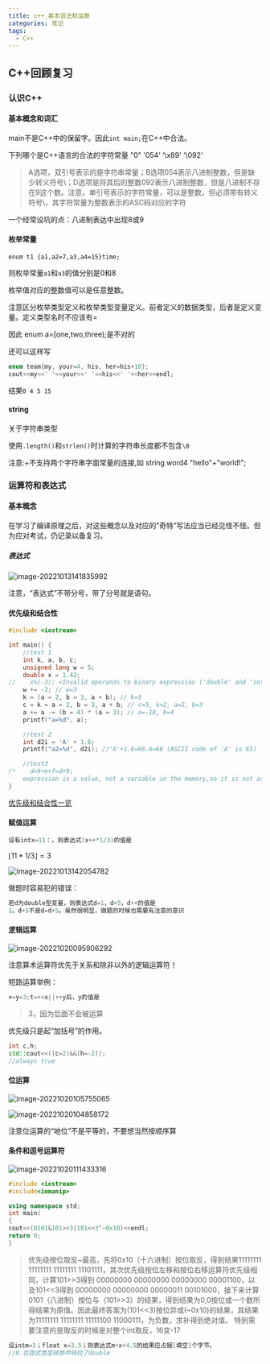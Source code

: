 ```yaml
---
title: c++_基本语法和运算
categories: 笔记
tags:
  - C++
---
```

## C++回顾复习

### 认识C++

#### 基本概念和词汇

main不是C++中的保留字。因此`int main;`在C++中合法。

<p class="note note-secondary">下列哪个是C++语言的合法的字符常量
"0"
'054’
‘\x89'
‘\092’</p>

> A选项，双引号表示的是字符串常量；B选项054表示八进制整数，但是缺少转义符号\；D选项是将其后的整数092表示八进制整数，但是八进制不存在9这个数。注意，单引号表示的字符常量，可以是整数，但必须带有转义符号\，其字符常量为整数表示的ASC码对应的字符

一个经常设坑的点：八进制表达中出现8或9

#### 枚举常量

`enum t1 {a1,a2=7,a3,a4=15}time;`

则枚举常量`a1`和`a3`的值分别是0和8

枚举值对应的整数值可以是任意整数。

注意区分枚举类型定义和枚举类型变量定义。前者定义的数据类型，后者是定义变量。定义类型名时不应该有=

<p class="note note-warning">因此 enum a=[one,two,three);是不对的</p>

还可以这样写

```c++
enum team{my, your=4, his, her=his+10};
cout<<my<<' '<<your<<' '<<his<<' '<<her<<endl;
```

结果`0 4 5 15`

#### string

关于字符串类型

使用`.length()`和`strlen()`时计算的字符串长度都不包含`\0`

<p class="note note-warning">注意:+不支持两个字符串字面常量的连接,如 string word4 "hello"+"world!";</p>

### 运算符和表达式

#### 基本概念

在学习了编译原理之后，对这些概念以及对应的“奇特”写法应当已经见怪不怪。但为应对考试，仍记录以备复习。

##### 表达式

![image-20221013141835992](https://raw.githubusercontent.com/Lunaticsky-tql/blog_article_resources/main/c%2B%2B_%E5%9F%BA%E6%9C%AC%E8%AF%AD%E6%B3%95%E5%92%8C%E8%BF%90%E7%AE%97/20221027094522795684_122_image-20221013141835992.png)

注意，“表达式”不带分号，带了分号就是语句。

#### 优先级和结合性

```c++
#include <iostream>

int main() {
    //test 1
    int k, a, b, c;
    unsigned long w = 5;
    double x = 1.42;
//    x%(-3); <Invalid operands to binary expression ('double' and 'int')>
    w += -2; // w=3
    k = (a = 2, b = 3, a + b); // k=5
    c = k = a = 2, b = 3, a + b; // c=5, k=2, a=2, b=3
    a += a -= (b = 4) * (a = 3); // a=-18, b=4
    printf("a=%d", a);

    //test 2
    int d2i = 'A' + 1.6;
    printf("a2=%d", d2i); //'A'+1.6=66.6=66 (ASCII code of 'A' is 65)

    //test3
/*    d=9+e+f=d+9;
    expression is a value, not a variable in the memory,so it is not assignable */
}
```

[优先级和结合性一览](https://blog.csdn.net/zb_915574747/article/details/99704639)

#### 赋值运算

```c++
设有intx=11：，则表达式(x++*1/3)的值是
```

$\lfloor 11*1/3 \rfloor=3$

![image-20221013142054782](https://raw.githubusercontent.com/Lunaticsky-tql/blog_article_resources/main/c%2B%2B_%E5%9F%BA%E6%9C%AC%E8%AF%AD%E6%B3%95%E5%92%8C%E8%BF%90%E7%AE%97/20221027094525768953_130_image-20221013142054782.png)

做题时容易犯的错误：

````c++
若d为double型变量，则表达式d=1，d+5，d++的值是
1。d+5不是d=d+5。虽然很明显，做题的时候也需要有注意的意识
````

#### 逻辑运算

![image-20221020095906292](https://raw.githubusercontent.com/Lunaticsky-tql/blog_article_resources/main/c%2B%2B_%E5%9F%BA%E6%9C%AC%E8%AF%AD%E6%B3%95%E5%92%8C%E8%BF%90%E7%AE%97/20221027094527376104_753_image-20221020095906292.png)

注意算术运算符优先于关系和除非以外的逻辑运算符！

短路运算举例：

```c++
×=y=3;t=++x||++y后，y的值是
```

> 3，因为后面不会被运算

优先级只是起“加括号”的作用。

```c++
int c,h;
std::cout<<((c=2)&&(h=-2));
//always true
```

#### 位运算

![image-20221020105755065](https://raw.githubusercontent.com/Lunaticsky-tql/blog_article_resources/main/c%2B%2B_%E5%9F%BA%E6%9C%AC%E8%AF%AD%E6%B3%95%E5%92%8C%E8%BF%90%E7%AE%97/20221027094529486139_294_image-20221020105755065.png)

![image-20221020104858172](https://raw.githubusercontent.com/Lunaticsky-tql/blog_article_resources/main/c%2B%2B_%E5%9F%BA%E6%9C%AC%E8%AF%AD%E6%B3%95%E5%92%8C%E8%BF%90%E7%AE%97/20221027094532506509_144_image-20221020104858172.png)

注意位运算的“地位”不是平等的，不要想当然按顺序算

#### 条件和逗号运算符

![image-20221020111433316](https://raw.githubusercontent.com/Lunaticsky-tql/blog_article_resources/main/c%2B%2B_%E5%9F%BA%E6%9C%AC%E8%AF%AD%E6%B3%95%E5%92%8C%E8%BF%90%E7%AE%97/20221027094533764720_298_image-20221020111433316.png)

```c++
#include <iostream>
#include<iomanip>

using namespace std;
int main(
{
cout<<(0101&101>>3|101<<3^~0x10)<<endl;
return 0;
}

```
> 优先级按位取反~最高，先将0x10（十六进制）按位取反，得到结果11111111 11111111 11111111 11101111，其次优先级按位左移和按位右移运算符优先级相同，计算101>>3得到 00000000 00000000 00000000 00001100，以及101<<3得到 00000000 00000000 00000011 00101000，接下来计算0101（八进制）按位与（101>>3）的结果，得到结果为0,0按位或一个数所得结果为原值。因此最终答案为(101<<3)按位异或(~0x10)的结果，其结果为11111111 11111111 11111100 11000111，为负数，求补得到绝对值。 特别需要注意的是取反的时候是对整个int取反，16变-17

```c++
设intm=5；float x=3.5；则表达式m+x+4.5的结果应占据[填空]个字节。
//8.在隐式类型转换中转向了double
```


